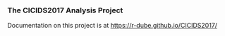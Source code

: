 ### The CICIDS2017 Analysis Project

Documentation on this project is at https://r-dube.github.io/CICIDS2017/
